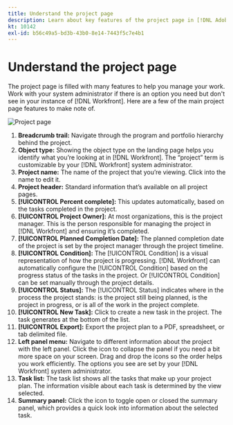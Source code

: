 ```yaml
---
title: Understand the project page
description: Learn about key features of the project page in [!DNL Adobe Workfront] to help you plan and manage your projects.
kt: 10142
exl-id: b56c49a5-bd3b-43b0-8e14-7443f5c7e4b1
---
```

# Understand the project page

The project page is filled with many features to help you manage your work. Work with your system administrator if there is an option you need but don't see in your instance of [!DNL Workfront]. Here are a few of the main project page features to make note of.

![Project page](assets/project-page-graphic-for-planner.png)

1. **Breadcrumb trail:** Navigate through the program and portfolio hierarchy behind the project.
2. **Object type:** Showing the object type on the landing page helps you identify what you’re looking at in [!DNL Workfront]. The “project” term is customizable by your [!DNL Workfront] system administrator.
3. **Project name:** The name of the project that you’re viewing. Click into the name to edit it.
4. **Project header:** Standard information that’s available on all project pages.
5. **[!UICONTROL Percent complete]:** This updates automatically, based on the tasks completed in the project.
6. **[!UICONTROL Project Owner]:** At most organizations, this is the project manager. This is the person responsible for managing the project in [!DNL Workfront] and ensuring it’s completed.
7. **[!UICONTROL Planned Completion Date]:** The planned completion date of the project is set by the project manager through the project timeline.
8. **[!UICONTROL Condition]:** The [!UICONTROL Condition] is a visual representation of how the project is progressing. [!DNL Workfront] can automatically configure the [!UICONTROL Condition] based on the progress status of the tasks in the project. Or [!UICONTROL Condition] can be set manually through the project details.
9. **[!UICONTROL Status]:** The [!UICONTROL Status] indicates where in the process the project stands: is the project still being planned, is the project in progress, or is all of the work in the project complete.
10. **[!UICONTROL New Task]:** Click to create a new task in the project. The task generates at the bottom of the list.
11. **[!UICONTROL Export]:** Export the project plan to a PDF, spreadsheet, or tab delimited file.
12. **Left panel menu:** Navigate to different information about the project with the left panel. Click the icon to collapse the panel if you need a bit more space on your screen. Drag and drop the icons so the order helps you work efficiently. The options you see are set by your [!DNL Workfront] system administrator.
13. **Task list:** The task list shows all the tasks that make up your project plan. The information visible about each task is determined by the view selected.
14. **Summary panel:** Click the icon to toggle open or closed the summary panel, which provides a quick look into information about the selected task.
